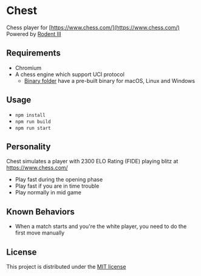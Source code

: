 # Chest

Chess player for [https://www.chess.com/](https://www.chess.com/)  
Powered by [Rodent III](https://github.com/nescitus/Rodent_III.git/)

## Requirements

- Chromium
- A chess engine which support UCI protocol
  - [Binary folder](bin) have a pre-built binary for macOS, Linux and Windows

## Usage

- `npm install`
- `npm run build`
- `npm run start`

## Personality

Chest simulates a player with 2300 ELO Rating (FIDE) playing blitz at https://www.chess.com/

- Play fast during the opening phase
- Play fast if you are in time trouble
- Play normally in mid game

## Known Behaviors

- When a match starts and you're the white player, you need to do the first move manually

## License

This project is distributed under the [MIT license](LICENSE)
